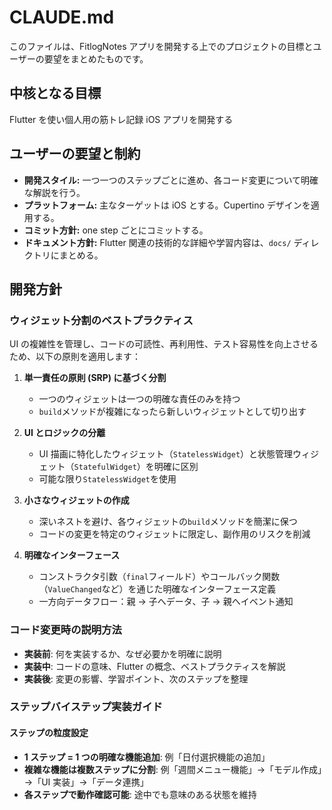 # CLAUDE.md

このファイルは、FitlogNotes アプリを開発する上でのプロジェクトの目標とユーザーの要望をまとめたものです。

## 中核となる目標

Flutter を使い個人用の筋トレ記録 iOS アプリを開発する

## ユーザーの要望と制約

- **開発スタイル:** 一つ一つのステップごとに進め、各コード変更について明確な解説を行う。
- **プラットフォーム:** 主なターゲットは iOS とする。Cupertino デザインを適用する。
- **コミット方針:** one step ごとにコミットする。
- **ドキュメント方針:** Flutter 関連の技術的な詳細や学習内容は、`docs/` ディレクトリにまとめる。

## 開発方針

### ウィジェット分割のベストプラクティス

UI の複雑性を管理し、コードの可読性、再利用性、テスト容易性を向上させるため、以下の原則を適用します：

1. **単一責任の原則 (SRP) に基づく分割**

   - 一つのウィジェットは一つの明確な責任のみを持つ
   - `build`メソッドが複雑になったら新しいウィジェットとして切り出す

2. **UI とロジックの分離**

   - UI 描画に特化したウィジェット（`StatelessWidget`）と状態管理ウィジェット（`StatefulWidget`）を明確に区別
   - 可能な限り`StatelessWidget`を使用

3. **小さなウィジェットの作成**

   - 深いネストを避け、各ウィジェットの`build`メソッドを簡潔に保つ
   - コードの変更を特定のウィジェットに限定し、副作用のリスクを削減

4. **明確なインターフェース**
   - コンストラクタ引数（`final`フィールド）やコールバック関数（`ValueChanged`など）を通じた明確なインターフェース定義
   - 一方向データフロー：親 → 子へデータ、子 → 親へイベント通知

### コード変更時の説明方法

- **実装前**: 何を実装するか、なぜ必要かを明確に説明
- **実装中**: コードの意味、Flutter の概念、ベストプラクティスを解説
- **実装後**: 変更の影響、学習ポイント、次のステップを整理

### ステップバイステップ実装ガイド

#### ステップの粒度設定

- **1 ステップ = 1 つの明確な機能追加**: 例「日付選択機能の追加」
- **複雑な機能は複数ステップに分割**: 例「週間メニュー機能」→「モデル作成」→「UI 実装」→「データ連携」
- **各ステップで動作確認可能**: 途中でも意味のある状態を維持
